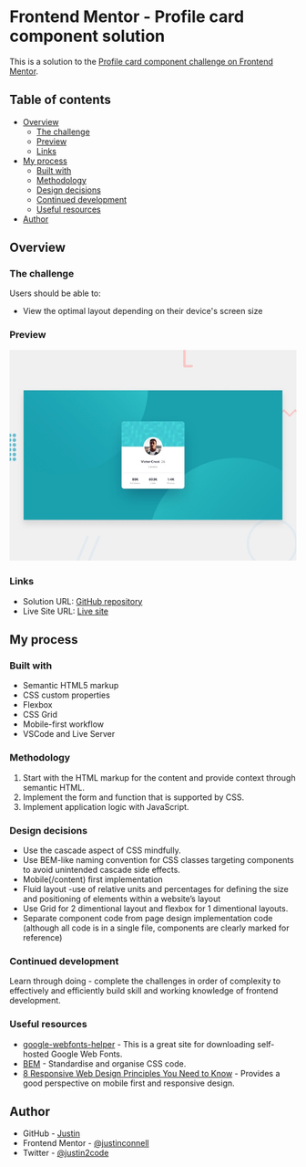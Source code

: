 # Frontend Mentor - Profile card component solution

This is a solution to the [Profile card component challenge on Frontend Mentor](https://www.frontendmentor.io/challenges/profile-card-component-cfArpWshJ).

## Table of contents

- [Overview](#overview)
  - [The challenge](#the-challenge)
  - [Preview](#preview)
  - [Links](#links)
- [My process](#my-process)
  - [Built with](#built-with)
  - [Methodology](#methodology)
  - [Design decisions](#design-decisions)
  - [Continued development](#continued-development)
  - [Useful resources](#useful-resources)
- [Author](#author)

## Overview

### The challenge

Users should be able to:

- View the optimal layout depending on their device's screen size

### Preview

![](./design/desktop-preview.jpg)

### Links

- Solution URL: [GitHub repository](https://github.com/justinconnell/fm-profile-card-comp)
- Live Site URL: [Live site](https://justinconnell.github.io/fm-profile-card-comp/)

## My process

### Built with

- Semantic HTML5 markup
- CSS custom properties
- Flexbox
- CSS Grid
- Mobile-first workflow
- VSCode and Live Server

### Methodology

1. Start with the HTML markup for the content and provide context through semantic HTML.
2. Implement the form and function that is supported by CSS.
3. Implement application logic with JavaScript.

### Design decisions

- Use the cascade aspect of CSS mindfully.
- Use BEM-like naming convention for CSS classes targeting components to avoid unintended cascade side effects.
- Mobile(/content) first implementation
- Fluid layout -use of relative units and percentages for defining the size and positioning of elements within a website’s layout
- Use Grid for 2 dimentional layout and flexbox for 1 dimentional layouts.
- Separate component code from page design implementation code (although all code is in a single file, components are clearly marked for reference)

### Continued development

Learn through doing - complete the challenges in order of complexity to effectively and efficiently build skill and working knowledge of frontend development.

### Useful resources

- [google-webfonts-helper](https://gwfh.mranftl.com/fonts) - This is a great site for downloading self-hosted Google Web Fonts.
- [BEM](https://getbem.com/introduction/) - Standardise and organise CSS code.
- [8 Responsive Web Design Principles You Need to Know](https://www.designveloper.com/blog/responsive-web-design-principles/) - Provides a good perspective on mobile first and responsive design.

## Author

- GitHub - [Justin](https://github.com/justinconnell)
- Frontend Mentor - [@justinconnell](https://www.frontendmentor.io/profile/justinconnell)
- Twitter - [@justin2code](https://twitter.com/justin2code)
